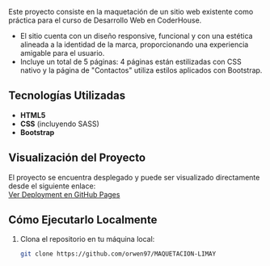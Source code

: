 
Este proyecto consiste en la maquetación de un sitio web existente como práctica para el curso de Desarrollo Web en CoderHouse.  
- El sitio cuenta con un diseño responsive, funcional y con una estética alineada a la identidad de la marca, proporcionando una experiencia amigable para el usuario.  
- Incluye un total de 5 páginas: 4 páginas están estilizadas con CSS nativo y la página de "Contactos" utiliza estilos aplicados con Bootstrap.  

## Tecnologías Utilizadas  

- **HTML5**  
- **CSS** (incluyendo SASS)  
- **Bootstrap**  

## Visualización del Proyecto  

El proyecto se encuentra desplegado y puede ser visualizado directamente desde el siguiente enlace:  
[Ver Deployment en GitHub Pages](https://orwen97.github.io/MAQUETACION-LIMAY/)  

## Cómo Ejecutarlo Localmente  

1. Clona el repositorio en tu máquina local:  
   ```bash
   git clone https://github.com/orwen97/MAQUETACION-LIMAY
